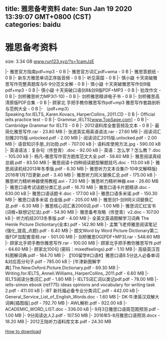 
title: 雅思备考资料
date: Sun Jan 19 2020 13:39:07 GMT+0800 (CST)    
categories: baidu
---

# 雅思备考资料
size: 3.34 GB
 www.run123.xyz/?s=1camJzE
 
|- 雅思官方指南pdf+mp3 - 0 B
|- 雅思官方词汇pdf+wma - 0 B
|- 雅思答题纸 - 0 B
|- 新东方雅思单词正序版音频 - 0 B
|- 听见英国 - 0 B
|- 慎小嶷 十天突破雅思写作完整真题库与6-9分范文全解 - 0 B
|- 慎小嶷 十天突破雅思写作剑9版pdf+mp3 - 0 B
|- 慎小嶷 十天突破口语剑8&amp;剑9版PDF+MP3 - 0 B
|- 批改作文 - 0 B
|- 剑桥雅思听力MP3(1-10) - 0 B
|- 剑桥雅思精讲电子书 - 0 B
|- 剑桥雅思高清原版PDF合集 - 0 B
|- 顾家北 手把手教你雅思写作pdf+mp3 雅思写作套路剖析与范例大全 - 0 B
|- （pdf+mp3）Speaking.for.IELTS,.Karen.Kovacs,.HarperCollins,.2011.CD - 0 B
|- Official ielts practice test - 0 B
|- Grammar_IELTS[www.TopSage.com] - 0 B
|- Cambridge Grammar for IELTS - 0 B
|- 2012语料库全套音频及文本 - 0 B
|- 最简化雅思写作.rar - 23.80 MB
|- 张道真实用英语语法.rar - 27.60 MB
|- 阅读词汇剑雅2015版.unlocked.pdf - 2.00 MB
|- 阅读词汇2015版.unlocked.pdf - 2.00 MB
|- 语音知识手册_刘功勋.pdf - 707.00 kB
|- 语料库使用方法.jpg - 590.00 kB
|- 英语语法：复杂句（佟登青）.doc - 92.00 kB
|- 英语：怎么学？怎么教？.doc - 105.00 kB
|- 杨凡-雅思写作官方题库范文大全.pdf - 58.60 MB
|- 雅思阅读真经总纲.pdf - 83.50 MB
|- 雅思阅读十四种阅读题型解题技巧.doc - 113.00 kB
|- 雅思阅读机经2013年冬季版.pdf - 6.30 MB
|- 雅思听力文本合集(1-10中文解释版) 2016年1月7日更新.pdf - 3.40 MB
|- 雅思听力同义替换汇总.pdf - 175.00 kB
|- 雅思听力精听神器使用教程.avi - 7.20 MB
|- 雅思听力精听神器.exe - 26.60 MB
|- 雅思口语考试话题分类汇总.pdf - 16.70 MB
|- 雅思口语卡片题精讲.doc - 630.00 kB
|- 雅思口语话题卡.doc - 177.00 kB
|- 雅思口语多米诺.pdf - 150.30 MB
|- 雅思口语多米诺  白金版.pdf - 205.00 MB
|- 雅思剑1-剑9同义词替换汇总.pdf - 6.30 MB
|- 雅思核心词汇表2000词.pdf - 1.00 MB
|- 雅思词汇红宝书(词根+联想记忆法).pdf - 54.90 MB
|- 雅思备考攻略（佟登青）v2.doc - 107.00 kB
|- 听力机经2013冬季版.pdf - 4.00 MB
|- 全英文英语图解学习词典 The Heinle Picture Dictiontary(全本).pdf - 142.90 MB
|- 孟繁飞老师雅思阅读笔记 (强化_提高_点题).pdf - 6.40 MB
|- 朗文Word by Word Picture Dictionary第二版FDF加配套音频.rar - 501.00 MB
|- 剑桥雅思OG[PDF+MP3].rar - 548.60 MB
|- 顾家北手把手教你雅思写作.rar - 100.00 MB
|- 顾家北手把手教你雅思写作.pdf - 64.60 MB
|- 顾家北100句 (密码：mixedfeelings).pdf - 1.10 MB
|- 高级英汉百科图解词典.pdf - 184.70 MB
|- 【100留学#口语#】雅思口语8.5分达人必备单词&对应高分句子.pdf - 785.00 kB
|- [牛津新图解字典].The.New.Oxford.Picture.Dictionary.pdf - 69.30 MB
|- Writing.for.IELTS,.Anneli.Williams,.HarperCollins,.2011.pdf - 6.60 MB
|- IELTS阅读分类词汇.pdf - 1.80 MB
|- IELTS词汇词以类记pdf.pdf - 78.00 MB
|- ielts-simon ebook (ref775) ideas opinions and vocabulary for writing task 2.pdf - 411.00 kB
|- iBT 新托福必备专业分类词汇.pdf - 442.00 kB
|- General_Service_List_of_English_Words.doc - 1.60 MB
|- DK·牛津英汉双解大词典[插图版].pdf - 792.70 MB
|- AWL解析.pdf - 922.00 kB
|- ACADEMIC_WORD_LIST.doc - 336.00 kB
|- 9月3日雅思口语周范围预测.pdf - 1.00 MB
|- 9分阅读达人2.pdf - 107.50 MB
|- 2016年5-8月雅思口语预测.docx - 18.20 MB
|- 2012王陆听力语料库文本.pdf - 24.30 MB

[How to download](https://bpcam.bemobtrk.com/go/2ceec3aa-1ca2-46d6-b9ff-aaa5c184517c?jno=1564)